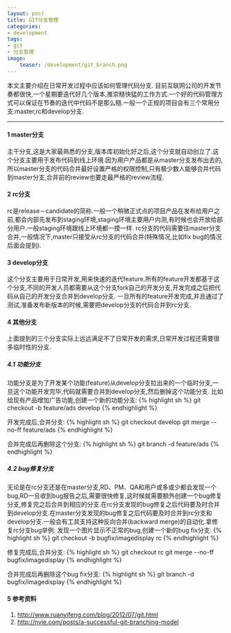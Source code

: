 ```yaml
---
layout: post
title: GIT分支管理
categories:
- development
tags:
- git
- 分支管理
image:
    teaser: /development/git_branch.png
---
```


本文主要介绍在日常开发过程中应该如何管理代码分支. 目前互联网公司的开发节奏都很快,一个星期要迭代好几个版本,推崇糙快猛的工作方式.一个好的代码管理方式可以保证在节奏的迭代中代码不是那么糙.一般一个正规的项目会有三个常用分支:master,rc和develop分支.

------------

#### 1 master分支

主干分支,这是大家最熟悉的分支,版本库初始化好之后,这个分支就自动创立了.这个分支主要用于发布代码到线上环境.因为用户产品都是从master分支发布出去的,所以master分支的代码合并最好设置严格的权限控制,只有极少数人能够合并代码到master分支,合并前的review也要走最严格的review流程.

#### 2 rc分支

rc是release－candidate的简称.一般一个稍微正式点的项目产品在发布给用户之前,都会内部先发布到staging环境,staging环境主要用户内测,有时候也会开放给部分用户.一般staging环境跟线上环境都一摸一样.
rc分支的代码需要往master分支合并,一般情况下,master只接受从rc分支的代码合并(特殊情况,比如fix bug的情况后面会提到).

#### 3 develop分支

这个分支主要用于日常开发,用来快速的迭代feature.所有的feature开发都基于这个分支,不同的开发人员都需要从这个分支fork自己的开发分支,开发完成之后把代码从自己的开发分支合并到develop分支.
一旦所有的feature开发完成,并且通过了测试,准备发布新版本的时候,需要把develop分支的代码合并到rc分支.

#### 4 其他分支

上面提到的三个分支实际上远远满足不了日常开发的需求,日常开发过程还需要很多临时性的分支.

##### 4.1 功能分支

功能分支是为了开发某个功能(feature)从develop分支拉出来的一个临时分支,一旦这个功能开发完毕,代码就需要合并到develop分支,然后删掉这个功能分支.
比如给现有产品增加广告功能,创建一个新的功能分支:
{% highlight sh %}
git checkout -b feature/ads develop
{% endhighlight %}

开发完成后,合并分支:
{% highlight sh %}
git checkout develop
git merge --no-ff feature/ads
{% endhighlight %}

合并完成后再删除这个分支:
{% highlight sh %}
git branch -d feature/ads
{% endhighlight %}

##### 4.2 bug修复分支

无论是在rc分支还是在master分支,RD、PM、QA和用户或多或少都会发现一个bug,RD一旦收到bug报告之后,需要很快修复,这时候就需要额外创建一个bug修复分支,修复完之后合并到相应的分支.在rc分支发现的bug修复之后代码要及时合并到develop分支.在master分支发现的bug修复之后代码要及时合并到rc分支和develop分支.一般会有工具支持这种反向合并(backward merge)的自动化.拿修复rc分支bug举例:
发现一个图片显示不正常的bug,创建一个新的bug fix分支:
{% highlight sh %}
git checkout -b bugfix/imagedisplay rc
{% endhighlight %}

修复完成后,合并分支:
{% highlight sh %}
git checkout rc
git merge --no-ff bugfix/imagedisplay
{% endhighlight %}

合并完成后再删除这个bug fix分支:
{% highlight sh %}
git branch -d bugfix/imagedisplay
{% endhighlight %}

#### 5 参考资料

1. <http://www.ruanyifeng.com/blog/2012/07/git.html>
2. <http://nvie.com/posts/a-successful-git-branching-model>
